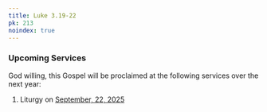 ```yaml
---
title: Luke 3.19-22
pk: 213
noindex: true
---
```


### Upcoming Services

God willing, this Gospel will be proclaimed at the following services over the next year:


1. Liturgy on [September, 22, 2025](https://orthocal.info/readings/gregorian/2025/09/22/)
